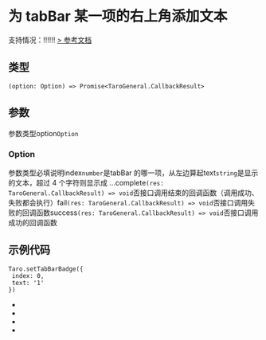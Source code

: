 # 为 tabBar 某一项的右上角添加文本
支持情况：!!!!!!
[> 参考文档
](https://developers.weixin.qq.com/miniprogram/dev/api/ui/tab-bar/wx.setTabBarBadge.html)
## 类型[​](setTabBarBadge.html#类型)
```tsx
(option: Option) => Promise<TaroGeneral.CallbackResult>
```

## 参数[​](setTabBarBadge.html#参数)
参数类型option`Option`
### Option[​](setTabBarBadge.html#option)
参数类型必填说明index`number`是tabBar 的哪一项，从左边算起text`string`是显示的文本，超过 4 个字符则显示成 ...complete`(res: TaroGeneral.CallbackResult) => void`否接口调用结束的回调函数（调用成功、失败都会执行）fail`(res: TaroGeneral.CallbackResult) => void`否接口调用失败的回调函数success`(res: TaroGeneral.CallbackResult) => void`否接口调用成功的回调函数
## 示例代码[​](setTabBarBadge.html#示例代码)
```tsx
Taro.setTabBarBadge({
 index: 0,
 text: '1'
})
```

- 
- 

- 

-
